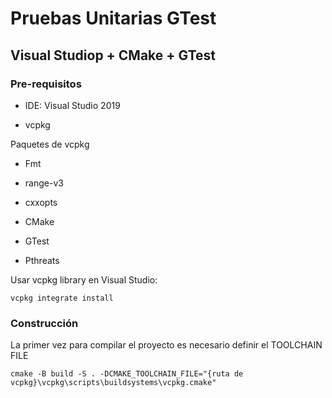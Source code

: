 # Pruebas Unitarias GTest

## Visual Studiop + CMake + GTest

### Pre-requisitos

- IDE: Visual Studio 2019

- vcpkg

Paquetes de vcpkg 

- Fmt  

- range-v3 

- cxxopts 

- CMake 

- GTest 

- Pthreats 

Usar vcpkg library en Visual Studio: 
```
vcpkg integrate install 
```

### Construcción
La primer vez para compilar el proyecto es necesario definir el TOOLCHAIN FILE
```
cmake -B build -S . -DCMAKE_TOOLCHAIN_FILE="{ruta de vcpkg}\vcpkg\scripts\buildsystems\vcpkg.cmake" 
```

